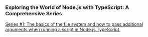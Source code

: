 ### Exploring the World of Node.js with TypeScript: A Comprehensive Series

[Series #1: The basics of the file system and how to pass additional arguments when running a script in Node.js TypeScript.](https://github.com/muneer-ahmed-khan/typescript-node-series/tree/master/series-1)
